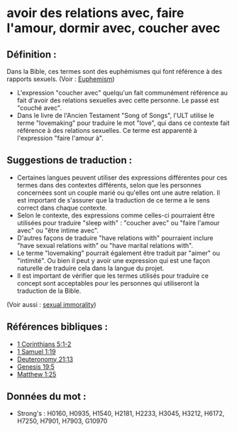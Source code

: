 # avoir des relations avec, faire l'amour, dormir avec, coucher avec

## Définition :

Dans la Bible, ces termes sont des euphémismes qui font référence à des rapports sexuels. (Voir : [Euphemism](rc://en/ta/man/translate/figs-euphemism))

* L'expression "coucher avec" quelqu'un fait communément référence au fait d'avoir des relations sexuelles avec cette personne. Le passé est "couché avec".
* Dans le livre de l'Ancien Testament "Song of Songs", l'ULT utilise le terme "lovemaking" pour traduire le mot "love", qui dans ce contexte fait référence à des relations sexuelles. Ce terme est apparenté à l'expression "faire l'amour à".

## Suggestions de traduction :

* Certaines langues peuvent utiliser des expressions différentes pour ces termes dans des contextes différents, selon que les personnes concernées sont un couple marié ou qu'elles ont une autre relation. Il est important de s'assurer que la traduction de ce terme a le sens correct dans chaque contexte.
* Selon le contexte, des expressions comme celles-ci pourraient être utilisées pour traduire "sleep with" : "coucher avec" ou "faire l'amour avec" ou "être intime avec".
* D'autres façons de traduire "have relations with" pourraient inclure "have sexual relations with" ou "have marital relations with".
* Le terme "lovemaking" pourrait également être traduit par "aimer" ou "intimité". Ou bien il peut y avoir une expression qui est une façon naturelle de traduire cela dans la langue du projet.
* Il est important de vérifier que les termes utilisés pour traduire ce concept sont acceptables pour les personnes qui utiliseront la traduction de la Bible.

(Voir aussi : [sexual immorality](../other/fornication.md))

## Références bibliques :

* [1 Corinthians 5:1-2](rc://en/tn/help/1co/05/01)
* [1 Samuel 1:19](rc://en/tn/help/1sa/01/19)
* [Deuteronomy 21:13](rc://en/tn/help/deu/21/13)
* [Genesis 19:5](rc://en/tn/help/gen/19/05)
* [Matthew 1:25](rc://en/tn/help/mat/01/25)

## Données du mot :

* Strong's : H0160, H0935, H1540, H2181, H2233, H3045, H3212, H6172, H7250, H7901, H7903, G10970
